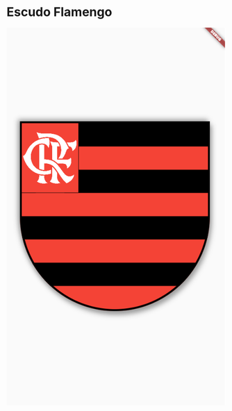 # Escudo Flamengo

![Escudo flamengo feito no código](https://github.com/aquino-mael/escudo-flamengo/blob/master/assets/complete_example.png)
